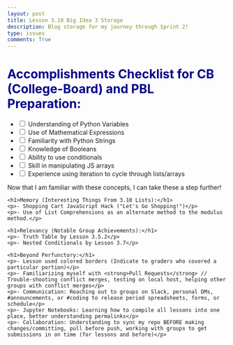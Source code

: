 ```yaml
---
layout: post
title: Lesson 3.10 Big Idea 3 Storage
description: Blog storage for my journey through Sprint 2!
type: issues
comments: True
---
```


<div>
    <style>
        h1 {
            color: darkblue; /* Set header color to dark blue */
        }
    </style>
    <h1>Accomplishments Checklist for CB (College-Board) and PBL Preparation:</h1>
    <ul>
        <li><input type="checkbox" id="python_variables" /> <label for="python_variables">Understanding of Python Variables</label></li>
        <li><input type="checkbox" id="math_expressions" /> <label for="math_expressions">Use of Mathematical Expressions</label></li>
        <li><input type="checkbox" id="python_strings" /> <label for="python_strings">Familiarity with Python Strings</label></li>
        <li><input type="checkbox" id="booleans" /> <label for="booleans">Knowledge of Booleans</label></li>
        <li><input type="checkbox" id="conditionals" /> <label for="conditionals">Ability to use conditionals</label></li>
        <li><input type="checkbox" id="js_arrays" /> <label for="js_arrays">Skill in manipulating JS arrays</label></li>
        <li><input type="checkbox" id="iteration" /> <label for="iteration">Experience using iteration to cycle through lists/arrays</label></li>
    </ul>
    <p>Now that I am familiar with these concepts, I can take these a step further!</p>
    
    <h1>Memory (Interesting Things From 3.10 Lists):</h1>
    <p>- Shopping Cart JavaScript Hack ("Let's Go Shopping!")</p>
    <p>- Use of List Comprehensions as an alternate method to the modulus method.</p>

    <h1>Relevancy (Notable Group Achievements):</h1>
    <p>- Truth Table by Lesson 3.5.2</p>
    <p>- Nested Conditionals by Lesson 3.7</p>

    <h1>Beyond Perfunctory:</h1>
    <p>- Lesson used colored borders (Indicate to graders who covered a particular portion)</p>
    <p>- Familiarizing myself with <strong>Pull Requests</strong> // Trouble-shooting conflict merges, testing on local host, helping other groups with conflict merges</p>
    <p>- Communication: Reaching out to groups on Slack, personal DMs, #announcements, or #coding to release period spreadsheets, forms, or schedule</p>
    <p>- Jupyter Notebooks: Learning how to compile all lessons into one place, better understanding permalinks</p>
    <p>- Collaboration: Understanding to sync my repo BEFORE making changes/committing, pull before push, working with groups to get submissions in on time (for lessons and before)</p>
</div>

